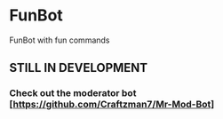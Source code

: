 # FunBot
FunBot with fun commands
## STILL IN DEVELOPMENT

### Check out the moderator bot [https://github.com/Craftzman7/Mr-Mod-Bot]

